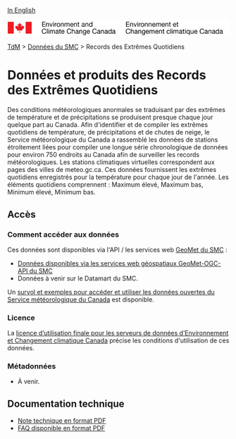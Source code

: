 [In English](readme_climateltce_en.md)

![ECCC logo](../../img_eccc-logo.png)

[TdM](../../readme_fr.md) > [Données du SMC](../readme_fr.md) > Records des Extrêmes Quotidiens

# Données et produits des Records des Extrêmes Quotidiens

Des conditions météorologiques anormales se traduisant par des extrêmes de température et de précipitations se produisent presque chaque jour quelque part au Canada. Afin d'identifier et de compiler les extrêmes quotidiens de température, de précipitations et de chutes de neige, le Service météorologique du Canada a rassemblé les données de stations étroitement liées pour compiler une longue série chronologique de données pour environ 750 endroits au Canada afin de surveiller les records météorologiques. Les stations climatiques virtuelles correspondent aux pages des villes de meteo.gc.ca. Ces données fournissent les extrêmes quotidiens enregistrés pour la température pour chaque jour de l'année. Les éléments quotidiens comprennent : Maximum élevé, Maximum bas, Minimum élevé, Minimum bas.

## Accès

### Comment accéder aux données

Ces données sont disponibles via l'API / les services web [GeoMet du SMC](../../msc-geomet/readme_fr.md) :

* [Données disponibles via les services web géospatiaux GeoMet-OGC-API du SMC](https://api.weather.gc.ca/collections)
* Données à venir sur le Datamart du SMC.

Un [survol et exemples pour accéder et utiliser les données ouvertes du Service météorologique du Canada](../../usage/readme_fr.md) est disponible.

### Licence

La [licence d’utilisation finale pour les serveurs de données d’Environnement et Changement climatique Canada](../../licence/readme_fr.md) précise les conditions d'utilisation de ces données.

### Métadonnées

* À venir.

## Documentation technique

* [Note technique en format PDF](https://collaboration.cmc.ec.gc.ca/cmc/cmos/public_doc/msc-data/climate_ltce/LTCE_Technical_Documentation_FR.pdf)
* [FAQ disponible en format PDF](https://collaboration.cmc.ec.gc.ca/cmc/cmos/public_doc/msc-data/climate_ltce/FAQ_LTCE_Jan_2021_FR.pdf)